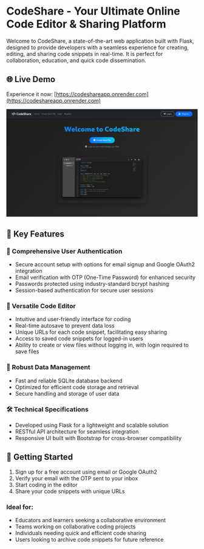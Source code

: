 # CodeShare - Your Ultimate Online Code Editor & Sharing Platform

Welcome to CodeShare, a state-of-the-art web application built with Flask, designed to provide developers with a seamless experience for creating, editing, and sharing code snippets in real-time. It is perfect for collaboration, education, and quick code dissemination.

## 🌐 Live Demo
Experience it now: [https://codeshareapp.onrender.com](https://codeshareapp.onrender.com)

![CodeShare Interface](static/codeshare.png)

## 🚀 Key Features

### 🔐 Comprehensive User Authentication
- Secure account setup with options for email signup and Google OAuth2 integration
- Email verification with OTP (One-Time Password) for enhanced security
- Passwords protected using industry-standard bcrypt hashing
- Session-based authentication for secure user sessions

### 📝 Versatile Code Editor
- Intuitive and user-friendly interface for coding
- Real-time autosave to prevent data loss
- Unique URLs for each code snippet, facilitating easy sharing
- Access to saved code snippets for logged-in users
- Ability to create or view files without logging in, with login required to save files

### 💾 Robust Data Management
- Fast and reliable SQLite database backend
- Optimized for efficient code storage and retrieval
- Secure handling and storage of user data

### 🛠️ Technical Specifications
- Developed using Flask for a lightweight and scalable solution
- RESTful API architecture for seamless integration
- Responsive UI built with Bootstrap for cross-browser compatibility

## 🏁 Getting Started
1. Sign up for a free account using email or Google OAuth2
2. Verify your email with the OTP sent to your inbox
3. Start coding in the editor
4. Share your code snippets with unique URLs

### Ideal for:
- Educators and learners seeking a collaborative environment
- Teams working on collaborative coding projects
- Individuals needing quick and efficient code sharing
- Users looking to archive code snippets for future reference
